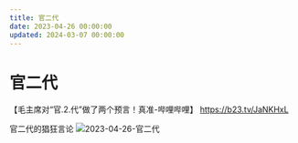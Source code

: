 ```yaml
---
title: 官二代
date: 2023-04-26 00:00:00
updated: 2024-03-07 00:00:00
---
```


# 官二代

【毛主席对“官.2.代”做了两个预言！真准-哔哩哔哩】 https://b23.tv/JaNKHxL

官二代的猖狂言论
![2023-04-26-官二代](assets/2023-04-26-官二代.png)

